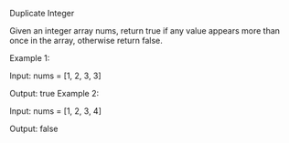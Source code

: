 Duplicate Integer

Given an integer array nums, return true if any value appears more than once in the array, otherwise return false.

Example 1:

Input: nums = [1, 2, 3, 3]

Output: true
Example 2:

Input: nums = [1, 2, 3, 4]

Output: false